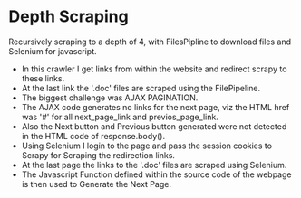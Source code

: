 # Depth Scraping
Recursively  scraping to a depth of 4, with FilesPipline to download files and Selenium for javascript.
 - In this crawler I get links from within the website and redirect scrapy to these links.
 - At the last link the '.doc' files are scraped using the FilePipeline.
 - The biggest challenge was AJAX PAGINATION.
 - The AJAX code generates no links for the next page, viz the HTML href was '#' for all next_page_link and previos_page_link.
 - Also the Next button and Previous button generated were not detected in the HTML code of response.body().
 - Using Selenium I login to the page and pass the session cookies to Scrapy for Scraping the redirection links.
 - At the last page the links to the '.doc' files are scraped using Selenium.
 - The Javascript Function defined within the source code of the webpage is then used to Generate the Next Page.
  

